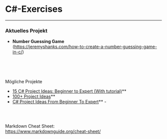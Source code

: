 # C#-Exercises
---
### Aktuelles Projekt
- **Number Guessing Game**<br>(https://jeremyshanks.com/how-to-create-a-number-guessing-game-in-c/)

<br>
<br>
<br>

Mögliche Projekte
- [15 C# Project Ideas: Beginner to Expert (With tutorial)](https://dev.to/nerdjfpb/15-c-project-ideas-beginner-to-expert-with-tutorial-iio)** 
- [100+ Project Ideas](https://dev.to/samborick/100-project-ideas-oda)** 
- [C# Project Ideas From Beginner To Expert](https://codersera.com/blog/c-project-ideas/)** -

<br>
<br>

Markdown Cheat Sheet:  
https://www.markdownguide.org/cheat-sheet/
